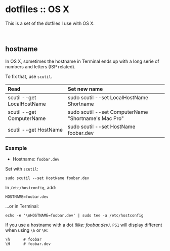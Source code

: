 # dotfiles :: OS X

This is a set of the dotfiles I use with OS X.

<br />

## hostname

In OS X, sometimes the hostname in Terminal ends up with a long serie of numbers and letters (ISP related).

To fix that, use `scutil`.

| Read                       | Set new name                                         |
| :------------------------- | :--------------------------------------------------- |
| scutil --get LocalHostName | sudo scutil --set LocalHostName Shortname            |
| scutil --get ComputerName  | sudo scutil --set ComputerName "Shortname's Mac Pro" |
| scutil --get HostName      | sudo scutil --set HostName foobar.dev                |


### Example

- Hostname: `foobar.dev`


Set with `scutil`:

	sudo scutil --set HostName foobar.dev


In `/etc/hostconfig`, add:

	HOSTNAME=foobar.dev

...or in Terminal:

	echo -e '\nHOSTNAME=foobar.dev' | sudo tee -a /etc/hostconfig


If you use a hostname with a dot _(like: foobar.dev)_. `PS1` will display different when using `\h` or `\H`:

	\h		# foobar
	\H		# foobar.dev

<!-- Markdown: link & image defs -->

